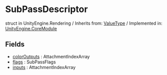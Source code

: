 # SubPassDescriptor
struct in UnityEngine.Rendering
 / Inherits from: <a href="https://docs.unity3d.com/6000.0/Documentation/ScriptReference/ValueType.html" target="_blank">ValueType</a> / Implemented in: <a href="https://docs.unity3d.com/6000.0/Documentation/ScriptReference/UnityEngine.CoreModule.html" target="_blank">UnityEngine.CoreModule</a>
## Fields
- <a href="https://docs.unity3d.com/6000.0/Documentation/ScriptReference/SubPassDescriptor-colorOutputs.html" target="_blank">colorOutputs</a> : AttachmentIndexArray
- <a href="https://docs.unity3d.com/6000.0/Documentation/ScriptReference/SubPassDescriptor-flags.html" target="_blank">flags</a> : SubPassFlags
- <a href="https://docs.unity3d.com/6000.0/Documentation/ScriptReference/SubPassDescriptor-inputs.html" target="_blank">inputs</a> : AttachmentIndexArray
